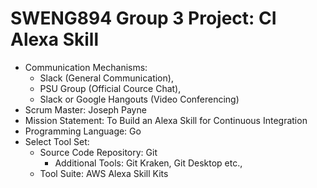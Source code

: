 # SWENG894 Group 3 Project: CI Alexa Skill 
* Communication Mechanisms:
  * Slack (General Communication),
  * PSU Group (Official Cource Chat),
  * Slack or Google Hangouts (Video Conferencing)
* Scrum Master: Joseph Payne
* Mission Statement: To Build an Alexa Skill for Continuous Integration
* Programming Language: Go
* Select Tool Set:
  * Source Code Repository: Git
    * Additional Tools: Git Kraken, Git Desktop etc.,
  * Tool Suite: AWS Alexa Skill Kits
